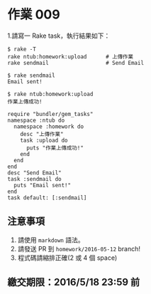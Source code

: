 # 作業 009

1.請寫一 Rake task，執行結果如下：

    $ rake -T
    rake ntub:homework:upload      # 上傳作業
    rake sendmail                  # Send Email

    $ rake sendmail
    Email sent!

    $ rake ntub:homework:upload
    作業上傳成功!
```
require "bundler/gem_tasks"
namespace :ntub do
  namespace :homework do
    desc "上傳作業"
    task :upload do
      puts "作業上傳成功!"
    end
  end
end
desc "Send Email"
task :sendmail do
  puts "Email sent!"
end
task default: [:sendmail]
```
## 注意事項

1. 請使用 `markdown` 語法。
2. 請發送 PR 到 `homework/2016-05-12` branch!
3. 程式碼請縮排正確(2 或 4 個 space)

## 繳交期限：2016/5/18 23:59 前
